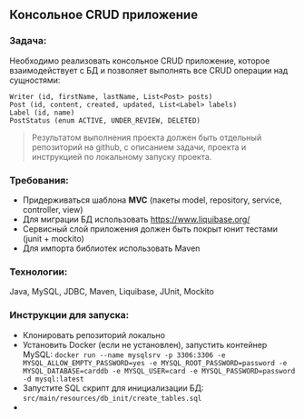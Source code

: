 ## Консольное CRUD приложение 

### Задача:
Необходимо реализовать консольное CRUD приложение, которое взаимодействует с БД и позволяет выполнять все CRUD операции над сущностями:

```
Writer (id, firstName, lastName, List<Post> posts)
Post (id, content, created, updated, List<Label> labels)
Label (id, name)
PostStatus (enum ACTIVE, UNDER_REVIEW, DELETED)
```
> Результатом выполнения проекта должен быть отдельный репозиторий на github, с описанием задачи, проекта и инструкцией по локальному запуску проекта.

### Требования:
* Придерживаться шаблона **MVC** (пакеты model, repository, service, controller, view)
* Для миграции БД использовать https://www.liquibase.org/
* Сервисный слой приложения должен быть покрыт юнит тестами (junit + mockito)
* Для импорта библиотек использовать Maven

### Технологии: 
Java, MySQL, JDBC, Maven, Liquibase, JUnit, Mockito

### Инструкции для запуска:
* Клонировать репозиторий локально
* Установить Docker (если не установлен), запустить контейнер MySQL:
``
docker run --name mysqlsrv -p 3306:3306 -e MYSQL_ALLOW_EMPTY_PASSWORD=yes -e MYSQL_ROOT_PASSWORD=password -e MYSQL_DATABASE=carddb -e MYSQL_USER=card -e MYSQL_PASSWORD=password -d mysql:latest
``
* Запустите SQL скрипт для инициализации БД: ``src/main/resources/db_init/create_tables.sql``
* 